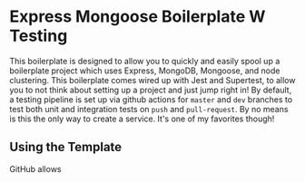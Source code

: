 # Express Mongoose Boilerplate W Testing

This boilerplate is designed to allow you to quickly and easily spool up a boilerplate project which uses Express, MongoDB, Mongoose, and node clustering. This boilerplate comes wired up with Jest and Supertest, to allow you to not think about setting up a project and just jump right in! By default, a testing pipeline is set up via github actions for `master` and `dev` branches to test both unit and integration tests on `push` and `pull-request`. By no means is this the only way to create a service. It's one of my favorites though!

## Using the Template

GitHub allows
